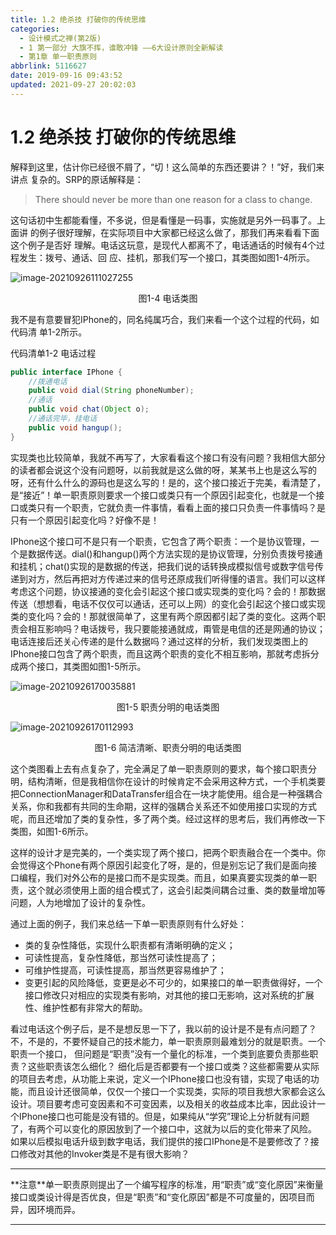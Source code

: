 ```yaml
---
title: 1.2 绝杀技 打破你的传统思维
categories: 
  - 设计模式之禅(第2版)
  - 1 第一部分 大旗不挥，谁敢冲锋 ——6大设计原则全新解读
  - 第1章 单一职责原则
abbrlink: 5116627
date: 2019-09-16 09:43:52
updated: 2021-09-27 20:02:03
---
```

# 1.2 绝杀技 打破你的传统思维
解释到这里，估计你已经很不屑了，“切！这么简单的东西还要讲？！”好，我们来讲点 复杂的。SRP的原话解释是：
> There should never be more than one reason for a class to change.

这句话初中生都能看懂，不多说，但是看懂是一码事，实施就是另外一码事了。上面讲 的例子很好理解，在实际项目中大家都已经这么做了，那我们再来看看下面这个例子是否好 理解。电话这玩意，是现代人都离不了，电话通话的时候有4个过程发生：拨号、通话、回 应、挂机，那我们写一个接口，其类图如图1-4所示。

![image-20210926111027255](https://gitee.com/XiaoLan223/images/raw/master/Blog/Sum/20210926111027.png)

<center>图1-4 电话类图</center>

我不是有意要冒犯IPhone的，同名纯属巧合，我们来看一个这个过程的代码，如代码清 单1-2所示。

代码清单1-2 电话过程
```java
public interface IPhone { 
    //拨通电话 
    public void dial(String phoneNumber); 
    //通话 
    public void chat(Object o); 
    //通话完毕，挂电话
    public void hangup(); 
}
```
实现类也比较简单，我就不再写了，大家看看这个接口有没有问题？我相信大部分的读者都会说这个没有问题呀，以前我就是这么做的呀，某某书上也是这么写的呀，还有什么什么的源码也是这么写的！是的，这个接口接近于完美，看清楚了，是“接近”！单一职责原则要求一个接口或类只有一个原因引起变化，也就是一个接口或类只有一个职责，它就负责一件事情，看看上面的接口只负责一件事情吗？是只有一个原因引起变化吗？好像不是！

IPhone这个接口可不是只有一个职责，它包含了两个职责：一个是协议管理，一个是数据传送。dial()和hangup()两个方法实现的是协议管理，分别负责拨号接通和挂机；chat()实现的是数据的传送，把我们说的话转换成模拟信号或数字信号传递到对方，然后再把对方传递过来的信号还原成我们听得懂的语言。我们可以这样考虑这个问题，协议接通的变化会引起这个接口或实现类的变化吗？会的！那数据传送（想想看，电话不仅仅可以通话，还可以上网）的变化会引起这个接口或实现类的变化吗？会的！那就很简单了，这里有两个原因都引起了类的变化。这两个职责会相互影响吗？电话拨号，我只要能接通就成，甭管是电信的还是网通的协议；电话连接后还关心传递的是什么数据吗？通过这样的分析，我们发现类图上的IPhone接口包含了两个职责，而且这两个职责的变化不相互影响，那就考虑拆分成两个接口，其类图如图1-5所示。

![image-20210926170035881](https://gitee.com/XiaoLan223/images/raw/master/Blog/Sum/20210926170037.png)
<center>图1-5 职责分明的电话类图</center>

![image-20210926170112993](https://gitee.com/XiaoLan223/images/raw/master/Blog/Sum/20210926170113.png)
<center>图1-6 简洁清晰、职责分明的电话类图</center>

这个类图看上去有点复杂了，完全满足了单一职责原则的要求，每个接口职责分明，结构清晰，但是我相信你在设计的时候肯定不会采用这种方式，一个手机类要把ConnectionManager和DataTransfer组合在一块才能使用。组合是一种强耦合关系，你和我都有共同的生命期，这样的强耦合关系还不如使用接口实现的方式呢，而且还增加了类的复杂性，多了两个类。经过这样的思考后，我们再修改一下类图，如图1-6所示。

这样的设计才是完美的，一个类实现了两个接口，把两个职责融合在一个类中。你会觉得这个Phone有两个原因引起变化了呀，是的，但是别忘记了我们是面向接口编程，我们对外公布的是接口而不是实现类。而且，如果真要实现类的单一职责，这个就必须使用上面的组合模式了，这会引起类间耦合过重、类的数量增加等问题，人为地增加了设计的复杂性。

通过上面的例子，我们来总结一下单一职责原则有什么好处：

- 类的复杂性降低，实现什么职责都有清晰明确的定义；
- 可读性提高，复杂性降低，那当然可读性提高了；
- 可维护性提高，可读性提高，那当然更容易维护了；
- 变更引起的风险降低，变更是必不可少的，如果接口的单一职责做得好，一个接口修改只对相应的实现类有影响，对其他的接口无影响，这对系统的扩展性、维护性都有非常大的帮助。

看过电话这个例子后，是不是想反思一下了，我以前的设计是不是有点问题了？不，不是的，不要怀疑自己的技术能力，单一职责原则最难划分的就是职责。一个职责一个接口， 但问题是“职责”没有一个量化的标准，一个类到底要负责那些职责？这些职责该怎么细化？ 细化后是否都要有一个接口或类？这些都需要从实际的项目去考虑，从功能上来说，定义一个IPhone接口也没有错，实现了电话的功能，而且设计还很简单，仅仅一个接口一个实现类，实际的项目我想大家都会这么设计。项目要考虑可变因素和不可变因素，以及相关的收益成本比率，因此设计一个IPhone接口也可能是没有错的。但是，如果纯从“学究”理论上分析就有问题了，有两个可以变化的原因放到了一个接口中，这就为以后的变化带来了风险。 如果以后模拟电话升级到数字电话，我们提供的接口IPhone是不是要修改了？接口修改对其他的Invoker类是不是有很大影响？

<hr>
**注意**单一职责原则提出了一个编写程序的标准，用“职责”或“变化原因”来衡量接口或类设计得是否优良，但是“职责”和“变化原因”都是不可度量的，因项目而异，因环境而异。
<hr>

